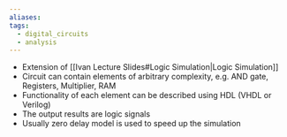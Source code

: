 ```yaml
---
aliases: 
tags:
  - digital_circuits
  - analysis
---
```


- Extension of [[Ivan Lecture Slides#Logic Simulation|Logic Simulation]]
- Circuit can contain elements of arbitrary complexity, e.g. AND gate, Registers, Multiplier, RAM
- Functionality of each element can be described using HDL (VHDL or Verilog)
- The output results are logic signals
- Usually zero delay model is used to speed up the simulation
